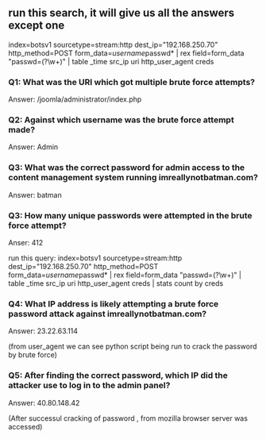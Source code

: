 
## run this search, it will give us all the answers except one 

index=botsv1 sourcetype=stream:http dest_ip="192.168.250.70" http_method=POST form_data=*username*passwd* 
| rex field=form_data "passwd=(?<creds>\w+)"  | table _time src_ip uri http_user_agent creds


### Q1: What was the URI which got multiple brute force attempts?
Answer: /joomla/administrator/index.php

### Q2: Against which username was the brute force attempt made?
Answer: Admin

### Q3: What was the correct password for admin access to the content management system running imreallynotbatman.com?
Answer: batman

### Q3: How many unique passwords were attempted in the brute force attempt?
Anser: 412 

run this query: index=botsv1 sourcetype=stream:http dest_ip="192.168.250.70" http_method=POST form_data=*username*passwd* | rex field=form_data "passwd=(?<creds>\w+)"  | table _time src_ip uri http_user_agent creds 
| stats count by creds

### Q4: What IP address is likely attempting a brute force password attack against imreallynotbatman.com?
Answer: 23.22.63.114 

(from user_agent we can see python script being run to crack the password by brute force)

### Q5: After finding the correct password, which IP did the attacker use to log in to the admin panel?
Answer: 40.80.148.42

(After successul cracking of password , from mozilla browser server was accessed)
